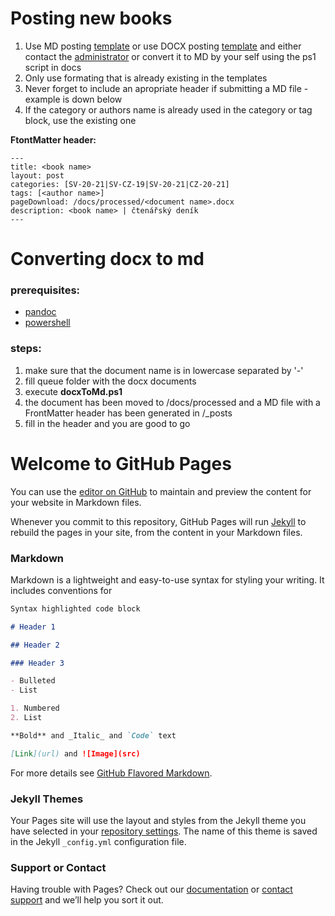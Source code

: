 # Posting new books

1. Use MD posting [template](https://github.com/Feelav/LittleRatura/blob/master/docs/templates/md.md) or use DOCX posting [template](https://github.com/Feelav/LittleRatura/blob/master/docs/templates/word.docx) and either contact the [administrator](mailto:vlcekfilip@pheela.tech) or convert it to MD by your self using the ps1 script in docs
1. Only use formating that is already existing in the templates
1. Never forget to include an apropriate header if submitting a MD file - example is down below
1. If the category or authors name is already used in the category or tag block, use the existing one


**FtontMatter header:**
```
---
title: <book name>
layout: post
categories: [SV-20-21|SV-CZ-19|SV-20-21|CZ-20-21]
tags: [<author name>]
pageDownload: /docs/processed/<document name>.docx
description: <book name> | čtenářský deník
---
```

# Converting docx to md

### prerequisites:

- [pandoc](https://pandoc.org/installing.html)
- [powershell](https://github.com/PowerShell/PowerShell/releases)

### steps:

1. make sure that the document name is in lowercase separated by '-'
1. fill queue folder with the docx documents
1. execute **docxToMd.ps1**
1. the document has been moved to /docs/processed and a MD file with a FrontMatter header has been generated in /_posts
1. fill in the header and you are good to go

# Welcome to GitHub Pages

You can use the [editor on GitHub](https://github.com/Feelav/LittleRatura/edit/master/README.md) to maintain and preview the content for your website in Markdown files.

Whenever you commit to this repository, GitHub Pages will run [Jekyll](https://jekyllrb.com/) to rebuild the pages in your site, from the content in your Markdown files.

### Markdown

Markdown is a lightweight and easy-to-use syntax for styling your writing. It includes conventions for

```markdown
Syntax highlighted code block

# Header 1

## Header 2

### Header 3

- Bulleted
- List

1. Numbered
2. List

**Bold** and _Italic_ and `Code` text

[Link](url) and ![Image](src)
```

For more details see [GitHub Flavored Markdown](https://guides.github.com/features/mastering-markdown/).

### Jekyll Themes

Your Pages site will use the layout and styles from the Jekyll theme you have selected in your [repository settings](https://github.com/Feelav/LittleRatura/settings). The name of this theme is saved in the Jekyll `_config.yml` configuration file.

### Support or Contact

Having trouble with Pages? Check out our [documentation](https://help.github.com/categories/github-pages-basics/) or [contact support](https://github.com/contact) and we’ll help you sort it out.
